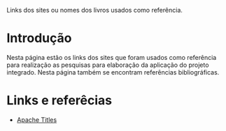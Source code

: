 Links dos sites ou nomes dos livros usados como referência.

# Introdução #

Nesta página estão os links dos sites que foram usados como referência para realização as pesquisas para elaboração da aplicação do projeto integrado. Nesta página também se encontram referências bibliográficas.


# Links e referêcias #

  * [Apache Titles](http://tiles.apache.org/framework/tutorial/index.html)